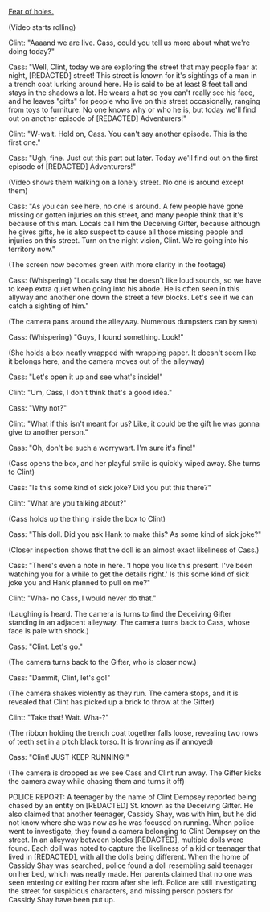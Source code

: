 [Fear of holes.](https://www.reddit.com/r/nosleep/comments/zvli1w/trypophobia/?utm_source=share&utm_medium=android_app&utm_name=androidcss&utm_term=1&utm_content=share_button)

(Video starts rolling)

Clint: "Aaaand we are live. Cass, could you tell us more about what we're doing today?"

Cass: "Well, Clint, today we are exploring the street that may people fear at night, [REDACTED] street! This street is known for it's sightings of a man in a trench coat lurking around here. He is said to be at least 8 feet tall and stays in the shadows a lot. He wears a hat so you can't really see his face, and he leaves "gifts" for people who live on this street occasionally, ranging from toys to furniture. No one knows why or who he is, but today we'll find out on another episode of [REDACTED] Adventurers!"

Clint: "W-wait. Hold on, Cass. You can't say another episode. This is the first one."

Cass: "Ugh, fine. Just cut this part out later. Today we'll find out on the first episode of [REDACTED] Adventurers!" 

(Video shows them walking on a lonely street. No one is around except them)

Cass: "As you can see here, no one is around. A few people have gone missing or gotten injuries on this street, and many people think that it's because of this man. Locals call him the Deceiving Gifter, because although he gives gifts, he is also suspect to cause all those missing people and injuries on this street. Turn on the night vision, Clint. We're going into his territory now."

(The screen now becomes green with more clarity in the footage)

Cass: (Whispering) "Locals say that he doesn't like loud sounds, so we have to keep extra quiet when going into his abode. He is often seen in this allyway and another one down the street a few blocks. Let's see if we can catch a sighting of him."

(The camera pans around the alleyway. Numerous dumpsters can by seen)

Cass: (Whispering) "Guys, I found something. Look!"

(She holds a box neatly wrapped with wrapping paper. It doesn't seem like it belongs here, and the camera moves out of the alleyway)

Cass: "Let's open it up and see what's inside!"

Clint: "Um, Cass, I don't think that's a good idea."

Cass: "Why not?"

Clint: "What if this isn't meant for us? Like, it could be the gift he was gonna give to another person."

Cass: "Oh, don't be such a worrywart. I'm sure it's fine!"

(Cass opens the box, and her playful smile is quickly wiped away. She turns to Clint)

Cass: "Is this some kind of sick joke? Did you put this there?"

Clint: "What are you talking about?"

(Cass holds up the thing inside the box to Clint)

Cass: "This doll. Did you ask Hank to make this? As some kind of sick joke?"

(Closer inspection shows that the doll is an almost exact likeliness of Cass.)

Cass: "There's even a note in here. 'I hope you like this present. I've been watching you for a while to get the details right.' Is this some kind of sick joke you and Hank planned to pull on me?"

Clint: "Wha- no Cass, I would never do that."

(Laughing is heard. The camera is turns to find the Deceiving Gifter standing in an adjacent alleyway. The camera turns back to Cass, whose face is pale with shock.)

Cass: "Clint. Let's go."

(The camera turns back to the Gifter, who is closer now.)

Cass: "Dammit, Clint, let's go!"

(The camera shakes violently as they run. The camera stops, and it is revealed that Clint has picked up a brick to throw at the Gifter)

Clint: "Take that! Wait. Wha-?"

(The ribbon holding the trench coat together falls loose, revealing two rows of teeth set in a pitch black torso. It is frowning as if annoyed)

Cass: "Clint! JUST KEEP RUNNING!"

(The camera is dropped as we see Cass and Clint run away. The Gifter kicks the camera away while chasing them and turns it off)

POLICE REPORT:
A teenager by the name of Clint Dempsey reported being chased by an entity on [REDACTED] St. known as the Deceiving Gifter. He also claimed that another teenager, Cassidy Shay, was with him, but he did not know where she was now as he was focused on running. When police went to investigate, they found a camera belonging to Clint Dempsey on the street. In an alleyway between blocks [REDACTED], multiple dolls were found. Each doll was noted to capture the likeliness of a kid or teenager that lived in [REDACTED], with all the dolls being different. When the home of Cassidy Shay was searched, police found a doll resembling said teenager on her bed, which was neatly made. Her parents claimed that no one was seen entering or exiting her room after she left. Police are still investigating the street for suspicious characters, and missing person posters for Cassidy Shay have been put up.